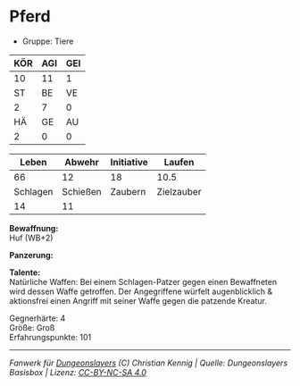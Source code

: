 # Pferd  
- Gruppe: Tiere  

| KÖR | AGI | GEI |  
| --- | --- | --- |  
| 10  | 11  | 1   |
| ST  | BE  | VE  |  
| 2   | 7   | 0   |
| HÄ  | GE  | AU  |  
| 2   | 0   | 0   |


| Leben    | Abwehr   | Initiative | Laufen     |
| -------- | -------- | ---------- | ---------- |
| 66       | 12       | 18         | 10.5       |
| Schlagen | Schießen | Zaubern    | Zielzauber |
| 14       | 11       |            |            |

**Bewaffnung:**  
Huf (WB+2)

**Panzerung:**  


**Talente:**  
Natürliche Waffen: Bei einem Schlagen-Patzer gegen einen Bewaffneten wird dessen Waffe getroffen. Der Angegriffene würfelt augenblicklich & aktionsfrei einen Angriff mit seiner Waffe gegen die patzende Kreatur. 


Gegnerhärte: 4  
Größe: Groß  
Erfahrungspunkte: 101  



___
*Fanwerk für [Dungeonslayers](https://www.dungeonslayers.net/) (C) Christian Kennig | Quelle: Dungeonslayers Basisbox | Lizenz: [CC-BY-NC-SA 4.0](https://creativecommons.org/licenses/by-nc-sa/4.0/deed.de)*